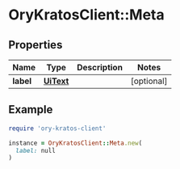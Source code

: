 # OryKratosClient::Meta

## Properties

| Name | Type | Description | Notes |
| ---- | ---- | ----------- | ----- |
| **label** | [**UiText**](UiText.md) |  | [optional] |

## Example

```ruby
require 'ory-kratos-client'

instance = OryKratosClient::Meta.new(
  label: null
)
```

